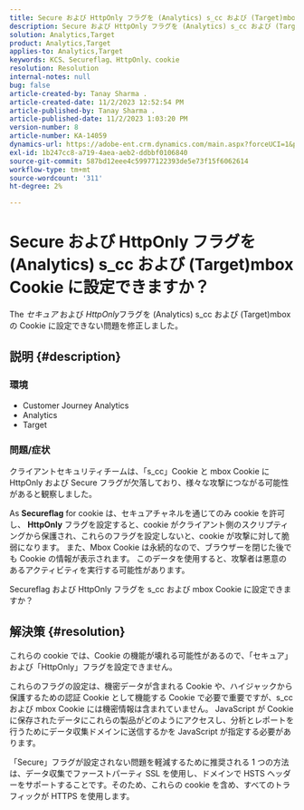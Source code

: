 ```yaml
---
title: Secure および HttpOnly フラグを (Analytics) s_cc および (Target)mbox Cookie に設定できますか？
description: Secure および HttpOnly フラグを (Analytics) s_cc および (Target)mbox Cookie に設定できるかどうかを説明します。
solution: Analytics,Target
product: Analytics,Target
applies-to: Analytics,Target
keywords: KCS、Secureflag、HttpOnly、cookie
resolution: Resolution
internal-notes: null
bug: false
article-created-by: Tanay Sharma .
article-created-date: 11/2/2023 12:52:54 PM
article-published-by: Tanay Sharma .
article-published-date: 11/2/2023 1:03:20 PM
version-number: 8
article-number: KA-14059
dynamics-url: https://adobe-ent.crm.dynamics.com/main.aspx?forceUCI=1&pagetype=entityrecord&etn=knowledgearticle&id=51149bb8-7e79-ee11-8179-6045bd006704
exl-id: 1b247cc8-a719-4aea-aeb2-ddbbf0106840
source-git-commit: 587bd12eee4c59977122393de5e73f15f6062614
workflow-type: tm+mt
source-wordcount: '311'
ht-degree: 2%

---
```


# Secure および HttpOnly フラグを (Analytics) s_cc および (Target)mbox Cookie に設定できますか？


The *セキュア* および *HttpOnly*&#x200B;フラグを (Analytics) s_cc および (Target)mbox の Cookie に設定できない問題を修正しました。

## 説明 {#description}


### 環境

- Customer Journey Analytics
- Analytics
- Target 




### 問題/症状



クライアントセキュリティチームは、「s_cc」Cookie と mbox Cookie に HttpOnly および Secure フラグが欠落しており、様々な攻撃につながる可能性があると観察しました。

As <b>Secureflag</b> for cookie は、セキュアチャネルを通じてのみ cookie を許可し、 <b>HttpOnly</b> フラグを設定すると、cookie がクライアント側のスクリプティングから保護され、これらのフラグを設定しないと、cookie が攻撃に対して脆弱になります。 また、Mbox Cookie は永続的なので、ブラウザーを閉じた後でも Cookie の情報が表示されます。 このデータを使用すると、攻撃者は悪意のあるアクティビティを実行する可能性があります。

Secureflag および HttpOnly フラグを s_cc および mbox Cookie に設定できますか？


## 解決策 {#resolution}


これらの cookie では、Cookie の機能が壊れる可能性があるので、「セキュア」および「HttpOnly」フラグを設定できません。

これらのフラグの設定は、機密データが含まれる Cookie や、ハイジャックから保護するための認証 Cookie として機能する Cookie で必要で重要ですが、s_cc および mbox Cookie には機密情報は含まれていません。 JavaScript が Cookie に保存されたデータにこれらの製品がどのようにアクセスし、分析とレポートを行うためにデータ収集ドメインに送信するかを JavaScript が指定する必要があります。

「Secure」フラグが設定されない問題を軽減するために推奨される 1 つの方法は、データ収集でファーストパーティ SSL を使用し、ドメインで HSTS ヘッダーをサポートすることです。そのため、これらの cookie を含め、すべてのトラフィックが HTTPS を使用します。
